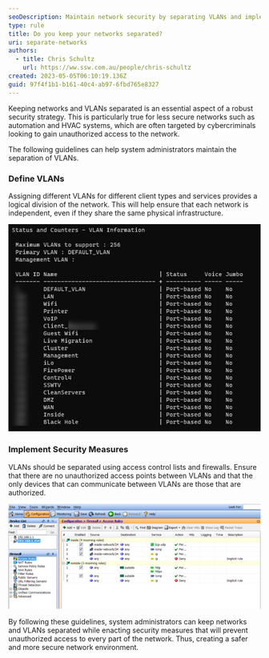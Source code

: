 ```yaml
---
seoDescription: Maintain network security by separating VLANs and implementing access control lists and firewalls to prevent unauthorized access.
type: rule
title: Do you keep your networks separated?
uri: separate-networks
authors:
  - title: Chris Schultz
    url: https://ww.ssw.com.au/people/chris-schultz
created: 2023-05-05T06:10:19.136Z
guid: 97f4f1b1-b161-40c4-ab97-6fbd765e8327
---
```


Keeping networks and VLANs separated is an essential aspect of a robust security strategy. This is particularly true for less secure networks such as automation and HVAC systems, which are often targeted by cybercriminals looking to gain unauthorized access to the network.

<!--endintro-->

The following guidelines can help system administrators maintain the separation of VLANs.

### Define VLANs

Assigning different VLANs for different client types and services provides a logical division of the network. This will help ensure that each network is independent, even if they share the same physical infrastructure.

![Figure: Separate VLANs on an Aruba switch](vlan.png)

### Implement Security Measures

VLANs should be separated using access control lists and firewalls. Ensure that there are no unauthorized access points between VLANs and that the only devices that can communicate between VLANs are those that are authorized.

![Figure: Cisco ASA | Access Rules](configure-access-rules.jpg)

By following these guidelines, system administrators can keep networks and VLANs separated while enacting security measures that will prevent unauthorized access to every part of the network. Thus, creating a safer and more secure network environment.
